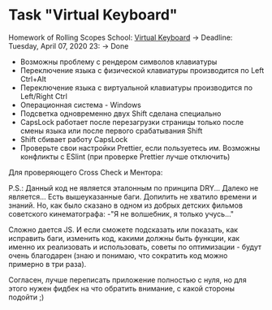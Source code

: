 # Task "Virtual Keyboard"

Homework of Rolling Scopes School: [Virtual Keyboard](https://BertFrontEnd.github.io/virtual-keyboard/index.html) -> Deadline: Tuesday, April 07, 2020 23: -> Done

- Возможны проблему с рендером символов клавиатуры
- Переключение языка с физической клавиатуры производится по Left Ctrl+Alt
- Переключение языка с виртуальной клавиатуры производится по Left/Right Ctrl
- Операционная система - Windows
- Подсветка одновременно двух Shift сделана специально
- CapsLock работает после перезагрузки страницы только после смены языка или после первого срабатывания Shift
- Shift сбивает работу CapsLock
- Проверьте свои настройки Prettier, если пользуетесь им. Возможны конфликты с ESlint (при проверке Prettier лучше отключить)

Для проверяющего Cross Check и Ментора:

P.S.: Данный код не является эталонным по принципа DRY... Далеко не является... Есть вышеуказанные баги. Допилить не хватило времени и знаний. Но, как было сказано в одном из добрых детских фильмов советского кинематографа: -"Я не волшебник, я только учусь..."

Сложно дается JS. И если сможете подсказать или показать, как исправить баги, изменить код, какими должны быть функции, как именно их реализовать и использовать, советы по оптимизации - будут очень благодарен (знаю и понимаю, что сократить код можно примерно в три раза).

Согласен, лучше переписать приложение полностью с нуля, но для этого нужен фидбек на что обратить внимание, с какой стороны подойти ;)
